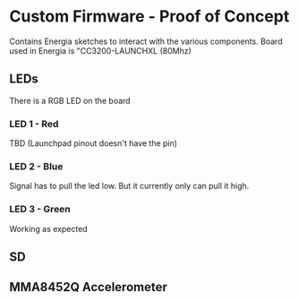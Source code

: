 # Custom Firmware - Proof of Concept
Contains Energia sketches to interact with the various components. Board used in Energia is "CC3200-LAUNCHXL (80Mhz)

## LEDs
There is a RGB LED on the board
### LED 1 - Red
TBD (Launchpad pinout doesn't have the pin)
### LED 2 - Blue
Signal has to pull the led low. But it currently only can pull it high.
### LED 3 - Green
Working as expected

## SD

## MMA8452Q Accelerometer
